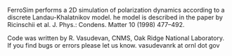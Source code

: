 FerroSim performs a 2D simulation of polarization dynamics according to a discrete Landau-Khalatnikov model.
he model is described in the paper by Ricinschii et al. J. Phys.: Condens. Matter 10 (1998) 477–492.

Code was written by R. Vasudevan, CNMS, Oak Ridge National Laboratory.
If you find bugs or errors please let us know. vasudevanrk at ornl dot gov
